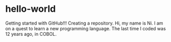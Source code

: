 # hello-world
Getting started with GitHub!!! Creating a repository.
Hi, my name is Ni. I am on a quest to learn a new programming language. 
The last time I coded was 12 years ago, in COBOL.
